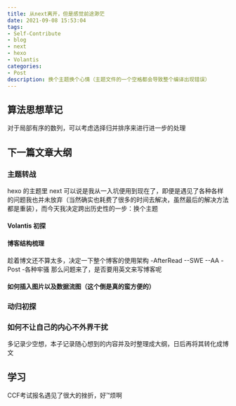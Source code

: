 ```yaml
---
title: 从next离开，但是感觉前途渺茫
date: 2021-09-08 15:53:04
tags:
- Self-Contribute
- blog
- next
- hexo
- Volantis
categories:
- Post
description: 换个主题换个心情（主题文件的一个空格都会导致整个编译出现错误）
---
```


## 算法思想草记

对于局部有序的数列，可以考虑选择归并排序来进行进一步的处理

## 下一篇文章大纲

### 主题转战

hexo 的主题里 next 可以说是我从一入坑便用到现在了，即便是遇见了各种各样的问题我也并未放弃（当然确实也耗费了很多的时间去解决，虽然最后的解决方法都是重装），而今天我决定跨出历史性的一步：换个主题

#### Volantis 初探

#### 博客结构梳理

趁着博文还不算太多，决定一下整个博客的使用架构
-AfterRead
--SWE
--AA
-Post -各种牢骚
那么问题来了，是否要用英文来写博客呢

#### 如何插入图片以及数据流图（这个倒是真的蛮方便的）

### 动归初探

### 如何不让自己的内心不外界干扰

 多记录少空想，本子记录随心想到的内容并及时整理成大纲，日后再将其转化成博文

## 学习

CCF考试报名遇见了很大的挫折，好™烦啊
